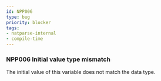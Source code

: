 ```yaml
---
id: NPP006
type: bug
priority: blocker
tags:
- natparse-internal 
- compile-time 
---
```


### NPP006 Initial value type mismatch
The initial value of this variable does not match the data type.
